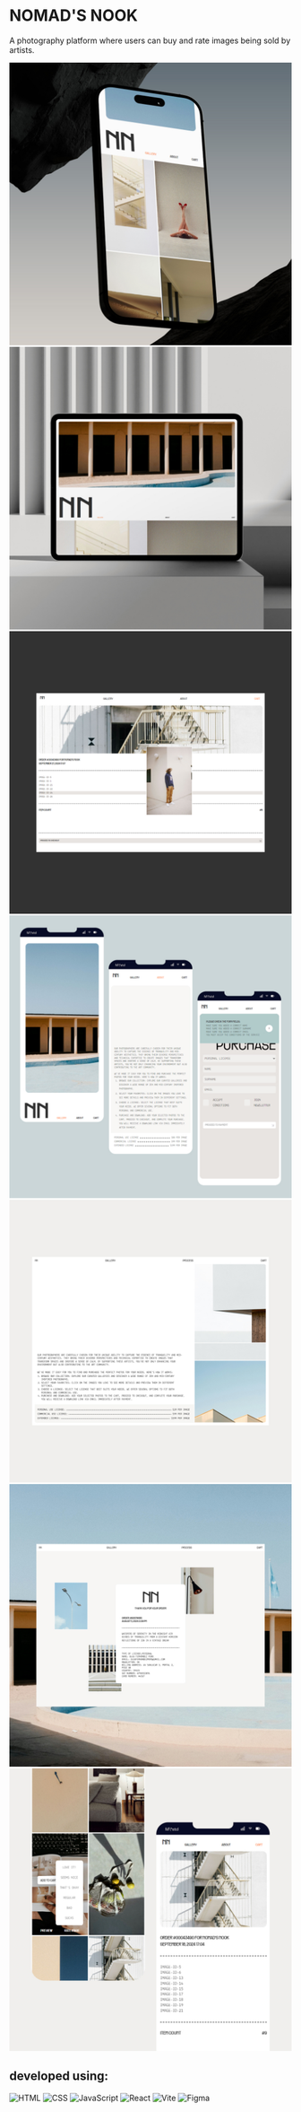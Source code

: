 # NOMAD'S NOOK

A photography platform where users can buy and rate images being sold by artists.

![alt text](public/assets/readmeAssets/Mstd_RRSS_Instagram_NN07.jpg)
![alt text](public/assets/readmeAssets/Mstd_RRSS_Instagram_NN10.jpg)
![alt text](public/assets/readmeAssets/Mstd_RRSS_Instagram_NN02.jpg)
![alt text](public/assets/readmeAssets/Mstd_RRSS_Instagram_NN04.jpg)
![alt text](public/assets/readmeAssets/Mstd_RRSS_Instagram_NN05.jpg)
![alt text](public/assets/readmeAssets/Mstd_RRSS_Instagram_NN06.jpg)
![alt text](public/assets/readmeAssets/Mstd_RRSS_Instagram_NN09.jpg)
## developed using:
<div >
	<img width="36" src="https://user-images.githubusercontent.com/25181517/192158954-f88b5814-d510-4564-b285-dff7d6400dad.png" alt="HTML" title="HTML"/>
	<img width="36" src="https://user-images.githubusercontent.com/25181517/183898674-75a4a1b1-f960-4ea9-abcb-637170a00a75.png" alt="CSS" title="CSS"/>
	<img width="36" src="https://user-images.githubusercontent.com/25181517/117447155-6a868a00-af3d-11eb-9cfe-245df15c9f3f.png" alt="JavaScript" title="JavaScript"/>
	<img width="36" src="https://user-images.githubusercontent.com/25181517/183897015-94a058a6-b86e-4e42-a37f-bf92061753e5.png" alt="React" title="React"/>
	<img width="36" src="https://github-production-user-asset-6210df.s3.amazonaws.com/62091613/261395532-b40892ef-efb8-4b0e-a6b5-d1cfc2f3fc35.png" alt="Vite" title="Vite"/>
	<img width="36" src="https://user-images.githubusercontent.com/25181517/189715289-df3ee512-6eca-463f-a0f4-c10d94a06b2f.png" alt="Figma" title="Figma"/>
</div>